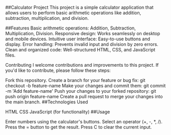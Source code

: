 ##Calculator Project
This project is a simple calculator application that allows users to perform basic arithmetic operations like addition, subtraction, multiplication, and division.

##Features
Basic arithmetic operations: Addition, Subtraction, Multiplication, Division.
Responsive design: Works seamlessly on desktop and mobile devices.
Intuitive user interface: Easy-to-use buttons and display.
Error handling: Prevents invalid input and division by zero errors.
Clean and organized code: Well-structured HTML, CSS, and JavaScript files.

Contributing
I welcome contributions and improvements to this project. If you'd like to contribute, please follow these steps:

Fork this repository.
Create a branch for your feature or bug fix: git checkout -b feature-name
Make your changes and commit them: git commit -m 'Add feature-name'
Push your changes to your forked repository: git push origin feature-name
Create a pull request to merge your changes into the main branch.
##Technologies Used

HTML
CSS
JavaScript (for functionality)
##Usage

Enter numbers using the calculator's buttons.
Select an operator (+, -, *, /).
Press the = button to get the result.
Press C to clear the current input.
